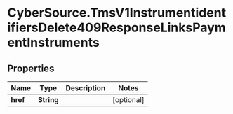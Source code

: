 # CyberSource.TmsV1InstrumentidentifiersDelete409ResponseLinksPaymentInstruments

## Properties
Name | Type | Description | Notes
------------ | ------------- | ------------- | -------------
**href** | **String** |  | [optional] 


